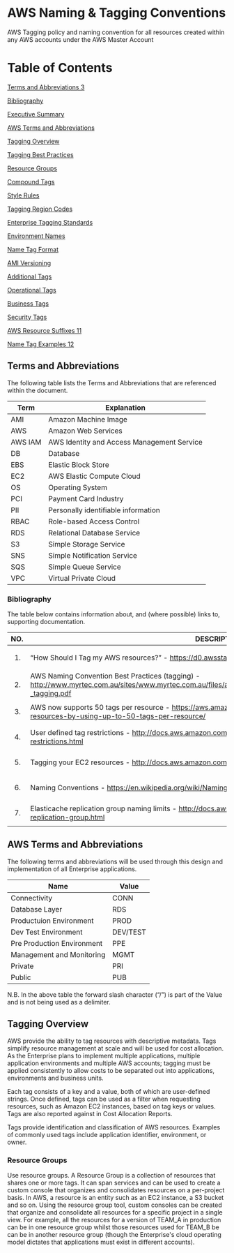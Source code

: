 # AWS Naming & Tagging Conventions
AWS Tagging policy and naming convention for all resources created within any AWS accounts under the AWS Master Account

# Table of Contents
[Terms and Abbreviations 3](#_Toc500424982)

[Bibliography](#bibliography)

[Executive Summary](#executive-summary)

[AWS Terms and Abbreviations](#aws-terms-and-abbreviations)

[Tagging Overview](#tagging-overview)

[Tagging Best Practices](#tagging-best-practices)

[Resource Groups](#resource-groups)

[Compound Tags](#compound-tags)

[Style Rules](#style-rules)

[Tagging Region Codes](#tagging-region-codes)

[Enterprise Tagging Standards](#enterprise-tagging-standards)

[Environment Names](#environment-names)

[Name Tag Format](#name-tag-format)

[AMI Versioning](#ami-versioning)

[Additional Tags](#additional-tags)

[Operational Tags](#operational-tags)

[Business Tags](#business-tags)

[Security Tags](#security-tags)

[AWS Resource Suffixes 11](#aws-resource-suffixes)

[Name Tag Examples 12](#name-tag-examples)

## Terms and Abbreviations

The following table lists the Terms and Abbreviations that are
referenced within the document.

| Term    | Explanation                                |
| ------- | ------------------------------------------ |
| AMI     | Amazon Machine Image                       |
| AWS     | Amazon Web Services                        |
| AWS IAM | AWS Identity and Access Management Service |
| DB      | Database                                   |
| EBS     | Elastic Block Store                        |
| EC2     | AWS Elastic Compute Cloud                  |
| OS      | Operating System                           |
| PCI     | Payment Card Industry                      |
| PII     | Personally identifiable information        |
| RBAC    | Role-based Access Control                  |
| RDS     | Relational Database Service                |
| S3      | Simple Storage Service                     |
| SNS     | Simple Notification Service                |
| SQS     | Simple Queue Service                       |
| VPC     | Virtual Private Cloud                      |

### Bibliography

The table below contains information about, and (where possible) links
to, supporting documentation.

<table>
<thead>
<tr class="header">
<th>NO.</th>
<th>DESCRIPTION</th>
<th>VERSION</th>
</tr>
</thead>
<tbody>
<tr class="odd">
<td><ol type="1">
<li></li>
</ol></td>
<td>“How Should I Tag my AWS resources?” - <a href="https://d0.awsstatic.com/aws-answers/AWS_Tagging_Strategies.pdf" class="uri">https://d0.awsstatic.com/aws-answers/AWS_Tagging_Strategies.pdf</a></td>
<td>June 2, 2017</td>
</tr>
<tr class="even">
<td><ol start="2" type="1">
<li></li>
</ol></td>
<td>AWS Naming Convention Best Practices (tagging) - <a href="http://www.myrtec.com.au/sites/www.myrtec.com.au/files/attachments/aws_naming_convention_best_practices_-_tagging.pdf" class="uri">http://www.myrtec.com.au/sites/www.myrtec.com.au/files/attachments/aws_naming_convention_best_practices_-_tagging.pdf</a></td>
<td>September 11, 2014</td>
</tr>
<tr class="odd">
<td><ol start="3" type="1">
<li></li>
</ol></td>
<td>AWS now supports 50 tags per resource - <a href="https://aws.amazon.com/blogs/security/now-organize-your-aws-resources-by-using-up-to-50-tags-per-resource/" class="uri">https://aws.amazon.com/blogs/security/now-organize-your-aws-resources-by-using-up-to-50-tags-per-resource/</a></td>
<td>August 15, 2016</td>
</tr>
<tr class="even">
<td><ol start="4" type="1">
<li></li>
</ol></td>
<td>User defined tag restrictions - <a href="http://docs.aws.amazon.com/awsaccountbilling/latest/aboutv2/allocation-tag-restrictions.html" class="uri">http://docs.aws.amazon.com/awsaccountbilling/latest/aboutv2/allocation-tag-restrictions.html</a></td>
<td>LATEST</td>
</tr>
<tr class="odd">
<td><ol start="5" type="1">
<li></li>
</ol></td>
<td>Tagging your EC2 resources - <a href="http://docs.aws.amazon.com/AWSEC2/latest/UserGuide/Using_Tags.html" class="uri">http://docs.aws.amazon.com/AWSEC2/latest/UserGuide/Using_Tags.html</a></td>
<td>LATEST</td>
</tr>
<tr class="even">
<td><ol start="6" type="1">
<li></li>
</ol></td>
<td>Naming Conventions - <a href="https://en.wikipedia.org/wiki/Naming_convention_(programming)" class="uri">https://en.wikipedia.org/wiki/Naming_convention_(programming)</a></td>
<td>August 3, 2017</td>
</tr>
<tr class="odd">
<td><ol start="7" type="1">
<li></li>
</ol></td>
<td>Elasticache replication group naming limits - <a href="http://docs.aws.amazon.com/cli/latest/reference/elasticache/create-replication-group.html" class="uri">http://docs.aws.amazon.com/cli/latest/reference/elasticache/create-replication-group.html</a></td>
<td>As of 06/09/2017</td>
</tr>
</tbody>
</table>

## AWS Terms and Abbreviations

The following terms and abbreviations will be used through this design and implementation of all Enterprise applications.

| Name                       | Value    |
| -------------------------- | -------- |
| Connectivity               | CONN     |
| Database Layer             | RDS      |
| Productuion Environment    | PROD     |
| Dev Test Environment       | DEV/TEST |
| Pre Production Environment | PPE      |
| Management and Monitoring  | MGMT     |
| Private                    | PRI      |
| Public                     | PUB      |

N.B. In the above table the forward slash character (“/”) is part of the Value and is not being used as a delimiter.

## Tagging Overview

AWS provide the ability to tag resources with descriptive metadata. Tags
simplify resource management at scale and will be used for cost
allocation. As the Enterprise plans to implement multiple applications,
multiple application environments and multiple AWS accounts; tagging
must be applied consistently to allow costs to be separated out into
applications, environments and business units.

Each tag consists of a key and a value, both of which are user-defined
strings. Once defined, tags can be used as a filter when requesting
resources, such as Amazon EC2 instances, based on tag keys or values.
Tags are also reported against in Cost Allocation Reports.

Tags provide identification and classification of AWS resources.
Examples of commonly used tags include application identifier,
environment, or owner.

### Resource Groups

Use resource groups. A Resource Group is a collection of resources that
shares one or more tags. It can span services and can be used to create
a custom console that organizes and consolidates resources on a
per-project basis. In AWS, a resource is an entity such as an EC2
instance, a S3 bucket and so on. Using the resource group tool, custom
consoles can be created that organize and consolidate all resources for
a specific project in a single view. For example, all the resources for
a version of TEAM_A in production can be in one resource group whilst
those resources used for TEAM_B be can be in another resource group
(though the Enterprise's cloud operating model dictates that applications must
exist in different accounts).
